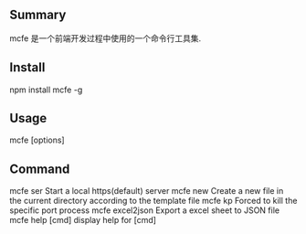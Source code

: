 ## Summary

mcfe 是一个前端开发过程中使用的一个命令行工具集.

## Install

npm install mcfe -g

## Usage

mcfe <command> [options]

## Command

mcfe ser          Start a local https(default) server
mcfe new          Create a new file in the current directory according to the template file
mcfe kp           Forced to kill the specific port process
mcfe excel2json   Export a excel sheet to JSON file
mcfe help [cmd]   display help for [cmd]
